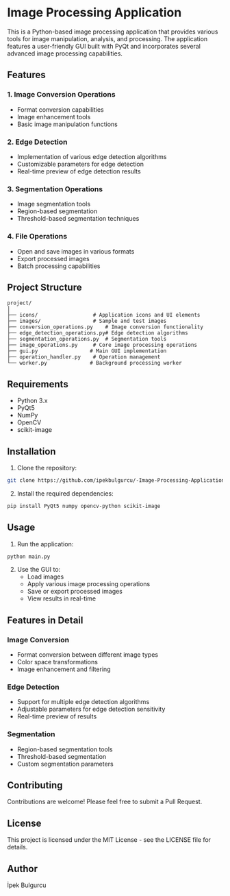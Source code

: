 # Image Processing Application

This is a Python-based image processing application that provides various tools for image manipulation, analysis, and processing. The application features a user-friendly GUI built with PyQt and incorporates several advanced image processing capabilities.

## Features

### 1. Image Conversion Operations
- Format conversion capabilities
- Image enhancement tools
- Basic image manipulation functions

### 2. Edge Detection
- Implementation of various edge detection algorithms
- Customizable parameters for edge detection
- Real-time preview of edge detection results

### 3. Segmentation Operations
- Image segmentation tools
- Region-based segmentation
- Threshold-based segmentation techniques

### 4. File Operations
- Open and save images in various formats
- Export processed images
- Batch processing capabilities

## Project Structure

```
project/
│
├── icons/                  # Application icons and UI elements
├── images/                 # Sample and test images
├── conversion_operations.py    # Image conversion functionality
├── edge_detection_operations.py# Edge detection algorithms
├── segmentation_operations.py  # Segmentation tools
├── image_operations.py     # Core image processing operations
├── gui.py                 # Main GUI implementation
├── operation_handler.py    # Operation management
└── worker.py              # Background processing worker
```

## Requirements

- Python 3.x
- PyQt5
- NumPy
- OpenCV
- scikit-image

## Installation

1. Clone the repository:
```bash
git clone https://github.com/ipekbulgurcu/-Image-Processing-Application.git
```

2. Install the required dependencies:
```bash
pip install PyQt5 numpy opencv-python scikit-image
```

## Usage

1. Run the application:
```bash
python main.py
```

2. Use the GUI to:
   - Load images
   - Apply various image processing operations
   - Save or export processed images
   - View results in real-time

## Features in Detail

### Image Conversion
- Format conversion between different image types
- Color space transformations
- Image enhancement and filtering

### Edge Detection
- Support for multiple edge detection algorithms
- Adjustable parameters for edge detection sensitivity
- Real-time preview of results

### Segmentation
- Region-based segmentation tools
- Threshold-based segmentation
- Custom segmentation parameters

## Contributing

Contributions are welcome! Please feel free to submit a Pull Request.

## License

This project is licensed under the MIT License - see the LICENSE file for details.

## Author

İpek Bulgurcu
